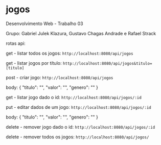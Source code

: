 # jogos
Desenvolvimento Web - Trabalho 03 

Grupo: Gabriel Julek Klazura, Gustavo Chagas Andrade e Rafael Strack

rotas api:

get - listar todos os jogos:
`http://localhost:8080/api/jogos`

get - listar jogos por título:
`http://localhost:8080/api/jogos&titulo=[titulo]`

post - criar jogo:
`http://localhost:8080/api/jogos`

body:   {
            "titulo": "", 
            "valor": "", 
            "genero": ""
        }

get - listar jogo dado o id:
`http://localhost:8080/api/jogos/:id`

put - editar dados de um jogo:
`http://localhost:8080/api/jogos/:id`

body:   {
            "titulo": "", 
            "valor": "", 
            "genero": ""
        }

delete - remover jogo dado o id:
`http://localhost:8080/api/jogos/:id`

delete - remover todos os jogos:
`http://localhost:8080/api/jogos/`

